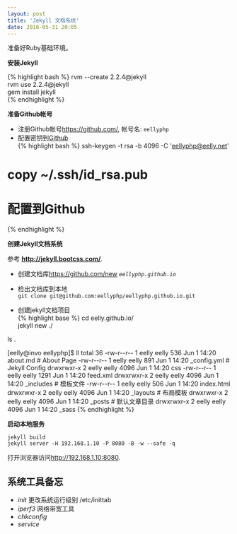 ```yaml
---
layout: post
title: 'Jekyll 文档系统'
date: 2016-05-31 20:05
---
```


准备好Ruby基础环境。   

**安装Jekyll**    

{% highlight bash %}
rvm --create 2.2.4@jekyll  
rvm use 2.2.4@jekyll  
gem install jekyll  
{% endhighlight %}


**准备Github帐号**   

- 注册Github帐号<https://github.com/>, 帐号名: `eellyphp`    
- 配置密钥到[Github](https://github.com/settings/keys)    
{% highlight bash %}
ssh-keygen -t rsa -b 4096 -C 'eellyphp@eelly.net'  
# copy ~/.ssh/id_rsa.pub  
# 配置到Github
{% endhighlight %}


**创建Jekyll文档系统**  

参考 **<http://jekyll.bootcss.com/>**.  

- 创建文档库<https://github.com/new>  *`eellyphp.github.io`*  
- 检出文档库到本地  
`git clone git@github.com:eellyphp/eellyphp.github.io.git`     

- 创建jekyll文档项目  
{% highlight base %}
cd eelly.github.io/  
jekyll new ./

ls .

[eelly@invo eellyphp]$ ll
total 36
-rw-r--r-- 1 eelly eelly  536 Jun  1 14:20 about.md 	# About Page
-rw-r--r-- 1 eelly eelly  891 Jun  1 14:20 _config.yml 	# Jekyll Config
drwxrwxr-x 2 eelly eelly 4096 Jun  1 14:20 css
-rw-r--r-- 1 eelly eelly 1291 Jun  1 14:20 feed.xml
drwxrwxr-x 2 eelly eelly 4096 Jun  1 14:20 _includes	# 模板文件
-rw-r--r-- 1 eelly eelly  506 Jun  1 14:20 index.html
drwxrwxr-x 2 eelly eelly 4096 Jun  1 14:20 _layouts	# 布局模板
drwxrwxr-x 2 eelly eelly 4096 Jun  1 14:20 _posts	# 默认文章目录
drwxrwxr-x 2 eelly eelly 4096 Jun  1 14:20 _sass
{% endhighlight %}


**启动本地服务**  

`jekyll build`  
`jekyll server -H 192.168.1.10 -P 8080 -B -w --safe -q`

打开浏览器访问<http://192.168.1.10:8080>.


## 系统工具备忘

- *init* 更改系统运行级别 /etc/inittab  
- *iperf3* 网络带宽工具  
- *chkconfig*  
- *service*  

